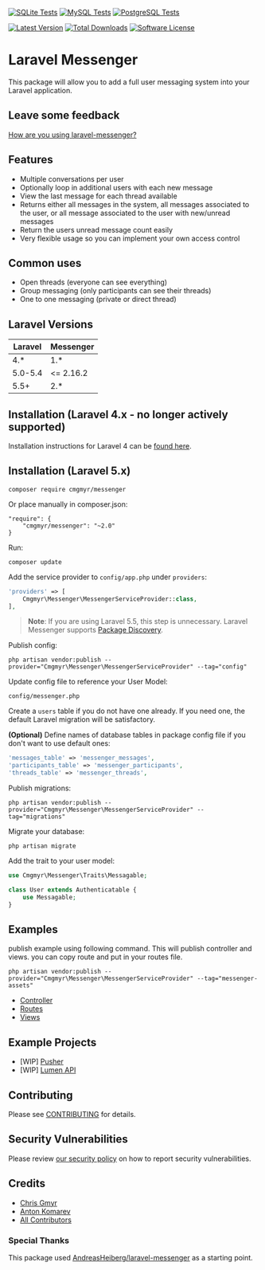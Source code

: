 [![SQLite Tests](https://github.com/cmgmyr/laravel-messenger/actions/workflows/run-tests.yml/badge.svg)](https://github.com/cmgmyr/laravel-messenger/actions/workflows/run-tests.yml)
[![MySQL Tests](https://github.com/cmgmyr/laravel-messenger/actions/workflows/run-tests-mysql.yml/badge.svg)](https://github.com/cmgmyr/laravel-messenger/actions/workflows/run-tests-mysql.yml)
[![PostgreSQL Tests](https://github.com/cmgmyr/laravel-messenger/actions/workflows/run-tests-postgres.yml/badge.svg)](https://github.com/cmgmyr/laravel-messenger/actions/workflows/run-tests-postgres.yml)

[![Latest Version](https://img.shields.io/github/release/cmgmyr/laravel-messenger.svg)](https://github.com/cmgmyr/laravel-messenger/releases)
[![Total Downloads](https://img.shields.io/packagist/dt/cmgmyr/messenger.svg)](https://packagist.org/packages/cmgmyr/messenger)
[![Software License](https://img.shields.io/badge/license-MIT-brightgreen.svg)](LICENSE)

# Laravel Messenger
This package will allow you to add a full user messaging system into your Laravel application.

## Leave some feedback
[How are you using laravel-messenger?](https://github.com/cmgmyr/laravel-messenger/issues/55)

## Features
* Multiple conversations per user
* Optionally loop in additional users with each new message
* View the last message for each thread available
* Returns either all messages in the system, all messages associated to the user, or all message associated to the user with new/unread messages
* Return the users unread message count easily
* Very flexible usage so you can implement your own access control

## Common uses
* Open threads (everyone can see everything)
* Group messaging (only participants can see their threads)
* One to one messaging (private or direct thread)

## Laravel Versions

Laravel | Messenger
--- | ---
4.* | 1.*
5.0-5.4 | <= 2.16.2
5.5+ | 2.*

## Installation (Laravel 4.x - no longer actively supported)
Installation instructions for Laravel 4 can be [found here](https://github.com/cmgmyr/laravel-messenger/tree/v1).

## Installation (Laravel 5.x)
```
composer require cmgmyr/messenger
```

Or place manually in composer.json:

```
"require": {
    "cmgmyr/messenger": "~2.0"
}
```

Run:

```
composer update
```

Add the service provider to `config/app.php` under `providers`:

```php
'providers' => [
    Cmgmyr\Messenger\MessengerServiceProvider::class,
],
```

> **Note**: If you are using Laravel 5.5, this step is unnecessary. Laravel Messenger supports [Package Discovery](https://laravel.com/docs/5.5/packages#package-discovery).

Publish config:

```
php artisan vendor:publish --provider="Cmgmyr\Messenger\MessengerServiceProvider" --tag="config"
```
	
Update config file to reference your User Model:

```
config/messenger.php
```

Create a `users` table if you do not have one already. If you need one, the default Laravel migration will be satisfactory.

**(Optional)** Define names of database tables in package config file if you don't want to use default ones:

```php
'messages_table' => 'messenger_messages',
'participants_table' => 'messenger_participants',
'threads_table' => 'messenger_threads',
```
    
Publish migrations:

```
php artisan vendor:publish --provider="Cmgmyr\Messenger\MessengerServiceProvider" --tag="migrations"
```

Migrate your database:

```
php artisan migrate
```

Add the trait to your user model:

```php
use Cmgmyr\Messenger\Traits\Messagable;

class User extends Authenticatable {
    use Messagable;
}
```

## Examples
publish example using following command. This will publish controller and views. you can copy route and put in your routes file.

```
php artisan vendor:publish --provider="Cmgmyr\Messenger\MessengerServiceProvider" --tag="messenger-assets"
```

* [Controller](https://github.com/cmgmyr/laravel-messenger/tree/master/examples/MessagesController.php)
* [Routes](https://github.com/cmgmyr/laravel-messenger/tree/master/examples/routes.php)
* [Views](https://github.com/cmgmyr/laravel-messenger/tree/master/examples/views)

## Example Projects
* [WIP] [Pusher](https://github.com/cmgmyr/laravel-messenger-pusher-demo)
* [WIP] [Lumen API](https://github.com/cmgmyr/lumen-messenger-api)


## Contributing

Please see [CONTRIBUTING](.github/CONTRIBUTING.md) for details.

## Security Vulnerabilities

Please review [our security policy](../../security/policy) on how to report security vulnerabilities.

## Credits

- [Chris Gmyr](https://github.com/cmgmyr)
- [Anton Komarev](https://github.com/antonkomarev)
- [All Contributors](../../contributors)

### Special Thanks
This package used [AndreasHeiberg/laravel-messenger](https://github.com/AndreasHeiberg/laravel-messenger) as a starting point.
